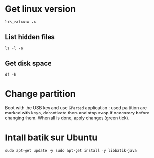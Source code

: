 # Get linux version
`lsb_release -a`

## List hidden files
`ls -l -a`

## Get disk space
`df -h`

# Change partition

Boot with the USB key and use `GParted` application : used partition are marked with keys, desactivate them and stop swap if necessary before changing them. When all is done, apply changes (green tick).

# Intall batik sur Ubuntu
`sudo apt-get update -y
sudo apt-get install -y libbatik-java`
